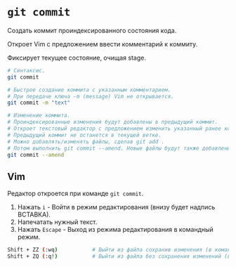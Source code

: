# `git commit`

Создать коммит проиндексированного состояния кода.

Откроет Vim с предложением ввести комментарий к коммиту.

Фиксирует текущее состояние, очищая stage.

```bash
# Синтаксис.
git commit

# Быстрое создание коммита с указанным комментарием.
# При передаче ключа -m (message) Vim не открывается.
git commit -m "text"

# Изменение коммита.
# Проиндексированные изменения будут добавлены в предыдущий коммит.
# Откроет текстовый редактор с предложением изменить указанный ранее комментарий к коммиту.
# Предыдущий коммит не останется в текущей ветке.
# Можно добавлять/изменять файлы, сделав git add .
# Потом выполнить git commit --amend. Новые файлы будут также добавлены.
git commit --amend
```

## Vim

Редактор откроется при команде `git commit`.

1. Нажать `i` - Войти в режим редактирования (внизу будет надпись ВСТАВКА).
2. Напечатать нужный текст.
3. Нажать `Escape` - Выход из режима редактирования в командный режим.

```bash
Shift + ZZ (:wq)           # Выйти из файла сохранив изменения (в командном режиме)
Shift + ZQ (:q!)           # Выйти из файла без сохранения изменений (в командном режиме)
```
